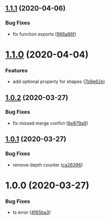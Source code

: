 ## [1.1.1](https://github.com/Pingid/ts-prove/compare/v1.1.0...v1.1.1) (2020-04-06)


### Bug Fixes

* fix function exports ([966a86f](https://github.com/Pingid/ts-prove/commit/966a86f3a53dafdb933ba81ac5d7f999543b6278))

# [1.1.0](https://github.com/Pingid/ts-prove/compare/v1.0.2...v1.1.0) (2020-04-04)


### Features

* add optional property for shapes ([7b9e62e](https://github.com/Pingid/ts-prove/commit/7b9e62ed1e0bc05ff8ca9b11ad2077a4655e1ee4))

## [1.0.2](https://github.com/Pingid/ts-prove/compare/v1.0.1...v1.0.2) (2020-03-27)


### Bug Fixes

* fix missed merge confict ([6e879a9](https://github.com/Pingid/ts-prove/commit/6e879a93c38f46c6bf4fd9a44205a170a1680649))

## [1.0.1](https://github.com/Pingid/ts-prove/compare/v1.0.0...v1.0.1) (2020-03-27)


### Bug Fixes

* remove depth counter ([ca26396](https://github.com/Pingid/ts-prove/commit/ca2639640e2e414c04228d251c96a05e5a4b32a2))

# 1.0.0 (2020-03-27)


### Bug Fixes

* ts error ([4f65ba3](https://github.com/Pingid/ts-prove/commit/4f65ba3200382b6d2b896e55d503e67d96e4d937))
